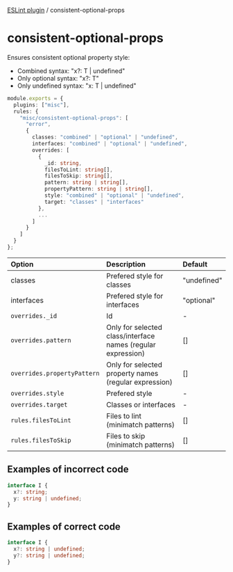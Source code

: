 [ESLint plugin](https://ilyub.github.io/eslint-plugin-misc/) / consistent-optional-props

# consistent-optional-props

Ensures consistent optional property style:
- Combined syntax: "x?: T \| undefined"
- Only optional syntax: "x?: T"
- Only undefined syntax: "x: T \| undefined"

```ts
module.exports = {
  plugins: ["misc"],
  rules: {
    "misc/consistent-optional-props": [
      "error",
      {
        classes: "combined" | "optional" | "undefined",
        interfaces: "combined" | "optional" | "undefined",
        overrides: [
          {
            _id: string,
            filesToLint: string[],
            filesToSkip: string[],
            pattern: string | string[],
            propertyPattern: string | string[],
            style: "combined" | "optional" | "undefined",
            target: "classes" | "interfaces"
          },
          ...
        ]
      }
    ]
  }
};
```

| Option | Description | Default |
| :----- | :----- | :----- |
| classes | Prefered style for classes | "undefined"|
| interfaces | Prefered style for interfaces | "optional"|
| `overrides._id` | Id | - |
| `overrides.pattern` | Only for selected class/interface names (regular expression) | [] |
| `overrides.propertyPattern` | Only for selected property names (regular expression) | [] |
| `overrides.style` | Prefered style | - |
| `overrides.target` | Classes or interfaces | - |
| `rules.filesToLint` | Files to lint (minimatch patterns) | [] |
| `rules.filesToSkip` | Files to skip (minimatch patterns) | [] |

## Examples of incorrect code

```ts
interface I {
  x?: string;
  y: string | undefined;
}
```

## Examples of correct code

```ts
interface I {
  x?: string | undefined;
  y?: string | undefined;
}
```